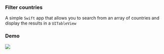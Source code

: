 ### Filter countries ###

A simple `Swift` app that allows you to search from an array of countries and display the results in a `UITableView`


### Demo ###

![](https://camo.githubusercontent.com/93ff1b88a5a29c316074d7b072913f8dfb75d4ff/68747470733a2f2f696d322e657a6769662e636f6d2f746d702f657a6769662d322d666539316661666534642e676966) 
